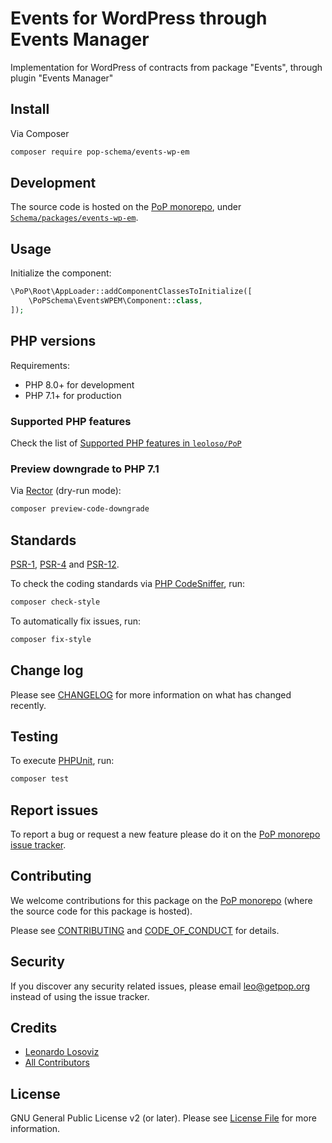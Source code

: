 # Events for WordPress through Events Manager

<!--
[![Build Status][ico-travis]][link-travis]
[![Quality Score][ico-code-quality]][link-code-quality]
[![Software License][ico-license]](LICENSE.md)
[![Latest Version on Packagist][ico-version]][link-packagist]
[![Coverage Status][ico-scrutinizer]][link-scrutinizer]
[![Total Downloads][ico-downloads]][link-downloads]
-->

Implementation for WordPress of contracts from package "Events", through plugin "Events Manager"

## Install

Via Composer

``` bash
composer require pop-schema/events-wp-em
```

## Development

The source code is hosted on the [PoP monorepo](https://github.com/leoloso/PoP), under [`Schema/packages/events-wp-em`](https://github.com/leoloso/PoP/tree/master/layers/Schema/packages/events-wp-em).

## Usage

Initialize the component:

``` php
\PoP\Root\AppLoader::addComponentClassesToInitialize([
    \PoPSchema\EventsWPEM\Component::class,
]);
```

## PHP versions

Requirements:

- PHP 8.0+ for development
- PHP 7.1+ for production

### Supported PHP features

Check the list of [Supported PHP features in `leoloso/PoP`](https://github.com/leoloso/PoP/#supported-php-features)

### Preview downgrade to PHP 7.1

Via [Rector](https://github.com/rectorphp/rector) (dry-run mode):

```bash
composer preview-code-downgrade
```

## Standards

[PSR-1](https://www.php-fig.org/psr/psr-1), [PSR-4](https://www.php-fig.org/psr/psr-4) and [PSR-12](https://www.php-fig.org/psr/psr-12).

To check the coding standards via [PHP CodeSniffer](https://github.com/squizlabs/PHP_CodeSniffer), run:

``` bash
composer check-style
```

To automatically fix issues, run:

``` bash
composer fix-style
```

## Change log

Please see [CHANGELOG](CHANGELOG.md) for more information on what has changed recently.

## Testing

To execute [PHPUnit](https://phpunit.de/), run:

``` bash
composer test
```

## Report issues

To report a bug or request a new feature please do it on the [PoP monorepo issue tracker](https://github.com/leoloso/PoP/issues).

## Contributing

We welcome contributions for this package on the [PoP monorepo](https://github.com/leoloso/PoP) (where the source code for this package is hosted).

Please see [CONTRIBUTING](CONTRIBUTING.md) and [CODE_OF_CONDUCT](CODE_OF_CONDUCT.md) for details.

## Security

If you discover any security related issues, please email leo@getpop.org instead of using the issue tracker.

## Credits

- [Leonardo Losoviz][link-author]
- [All Contributors][link-contributors]

## License

GNU General Public License v2 (or later). Please see [License File](LICENSE.md) for more information.

[ico-version]: https://img.shields.io/packagist/v/pop-schema/events-wp-em.svg?style=flat-square
[ico-license]: https://img.shields.io/badge/license-GPLv2-brightgreen.svg?style=flat-square
[ico-travis]: https://img.shields.io/travis/pop-schema/events-wp-em/master.svg?style=flat-square
[ico-scrutinizer]: https://img.shields.io/scrutinizer/coverage/g/pop-schema/events-wp-em.svg?style=flat-square
[ico-code-quality]: https://img.shields.io/scrutinizer/g/pop-schema/events-wp-em.svg?style=flat-square
[ico-downloads]: https://img.shields.io/packagist/dt/pop-schema/events-wp-em.svg?style=flat-square

[link-packagist]: https://packagist.org/packages/pop-schema/events-wp-em
[link-travis]: https://travis-ci.org/pop-schema/events-wp-em
[link-scrutinizer]: https://scrutinizer-ci.com/g/pop-schema/events-wp-em/code-structure
[link-code-quality]: https://scrutinizer-ci.com/g/pop-schema/events-wp-em
[link-downloads]: https://packagist.org/packages/pop-schema/events-wp-em
[link-author]: https://github.com/leoloso
[link-contributors]: ../../../../../../contributors
